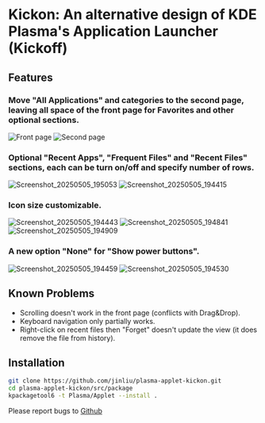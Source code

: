 # Kickon: An alternative design of KDE Plasma's Application Launcher (Kickoff)

## Features

### Move "All Applications" and categories to the second page, leaving all space of the front page for Favorites and other optional sections.
![Front page](https://github.com/user-attachments/assets/3174850f-b372-4801-90e7-533d7faca841)
![Second page](https://github.com/user-attachments/assets/b82340b5-6994-4e35-9d68-2e306e794e77)

### Optional "Recent Apps", "Frequent Files" and "Recent Files" sections, each can be turn on/off and specify number of rows.
![Screenshot_20250505_195053](https://github.com/user-attachments/assets/31fe1c17-6aaa-4b90-8ed3-e2ec53e19d53)
![Screenshot_20250505_194415](https://github.com/user-attachments/assets/ed89039f-7947-48cb-9529-b3dfb12c8acf)

### Icon size customizable.
![Screenshot_20250505_194443](https://github.com/user-attachments/assets/136ecf58-3e79-496d-80c8-eda63f0117d0)
![Screenshot_20250505_194841](https://github.com/user-attachments/assets/a50071d4-9a04-4801-b11c-b8c8e2bd7648)
![Screenshot_20250505_194909](https://github.com/user-attachments/assets/104a7124-5636-4328-a188-d4eb019eb740)

### A new option "None" for "Show power buttons".
![Screenshot_20250505_194459](https://github.com/user-attachments/assets/15ca7fec-ef19-4a18-962a-7d7be47d27f4)
![Screenshot_20250505_194530](https://github.com/user-attachments/assets/3e1f7848-027f-4b18-a94e-1385b3ed193e)

## Known Problems

* Scrolling doesn't work in the front page (conflicts with Drag&Drop).
* Keyboard navigation only partially works.
* Right-click on recent files then "Forget" doesn't update the view (it does remove the file from history).

## Installation

```bash
git clone https://github.com/jinliu/plasma-applet-kickon.git
cd plasma-applet-kickon/src/package
kpackagetool6 -t Plasma/Applet --install .
```

Please report bugs to [Github](https://github.com/jinliu/plasma-applet-kickon/issues)

